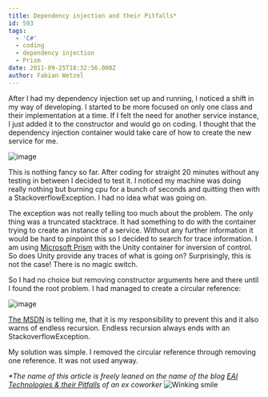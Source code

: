 ```yaml
---
title: Dependency injection and their Pitfalls*
id: 593
tags:
  - 'C#'
  - coding
  - dependency injection
  - Prism
date: 2011-09-25T18:32:56.000Z
author: Fabian Wetzel
---
```


After I had my dependency injection set up and running, I noticed a shift in my way of developing. I started to be more focused on only one class and their implementation at a time. If I felt the need for another service instance, I just added it to the constructor and would go on coding. I thought that the dependency injection container would take care of how to create the new service for me.

![image](https://az275061.vo.msecnd.net/blogmedia/2011/09/image54.png "image")

This is nothing fancy so far. After coding for straight 20 minutes without any testing in between I decided to test it. I noticed my machine was doing really nothing but burning cpu for a bunch of seconds and quitting then with a StackoverflowException. I had no idea what was going on.

The exception was not really telling too much about the problem. The only thing was a truncated stacktrace. It had something to do with the container trying to create an instance of a service. Without any further information it would be hard to pinpoint this so I decided to search for trace information. I am using [Microsoft Prism](http://compositewpf.codeplex.com/) with the Unity container for inversion of control. So does Unity provide any traces of what is going on? Surprisingly, this is not the case! There is no magic switch.

So I had no choice but removing constructor arguments here and there until I found the root problem. I had managed to create a circular reference:

![image](https://az275061.vo.msecnd.net/blogmedia/2011/09/image61.png "image")

[The MSDN](http://msdn.microsoft.com/en-us/library/ff660897%28v=pandp.20%29.aspx) is telling me, that it is my responsibility to prevent this and it also warns of endless recursion. Endless recursion always ends with an StackoverflowException.

My solution was simple. I removed the circular reference through removing one reference. It was not used anyway.

_*The name of this article is freely leaned on the name of the blog _[_EAI Technologies &amp; their Pitfalls_](http://eai-technologies-and-their-pitfalls.blogspot.com/)_ of an ex coworker_ ![Winking smile](https://az275061.vo.msecnd.net/blogmedia/2011/09/wlEmoticon-winkingsmile3.png)

